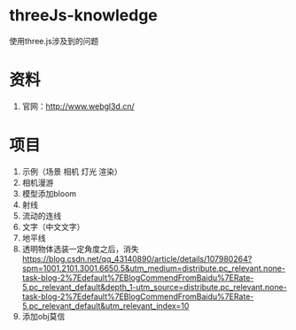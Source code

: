 # threeJs-knowledge
使用three.js涉及到的问题

# 资料
1. 官网：http://www.webgl3d.cn/

# 项目
1. 示例（场景 相机 灯光 渲染）
2. 相机漫游
3. 模型添加bloom
4. 射线
5. 流动的连线
6. 文字（中文文字）
7. 地平线
8. 透明物体选装一定角度之后，消失
https://blog.csdn.net/qq_43140890/article/details/107980264?spm=1001.2101.3001.6650.5&utm_medium=distribute.pc_relevant.none-task-blog-2%7Edefault%7EBlogCommendFromBaidu%7ERate-5.pc_relevant_default&depth_1-utm_source=distribute.pc_relevant.none-task-blog-2%7Edefault%7EBlogCommendFromBaidu%7ERate-5.pc_relevant_default&utm_relevant_index=10
9. 添加obj莫信

